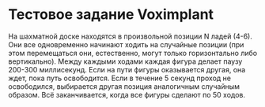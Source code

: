 # Тестовое задание Voximplant

На шахматной доске находятся в произвольной позиции N ладей (4-6).
Они все одновременно начинают ходить на случайные позиции
(при этом перемещаться они, естественно, могут только горизонтально либо вертикально).
Между каждыми ходами каждая фигура делает паузу 200-300 миллисекунд.
Если на пути фигуры оказывается другая, она ждет, пока путь освободится.
Если в течение 5 секунд проход не освободился, выбирается другая позиция аналогичным случайным образом.
Всё заканчивается, когда все фигуры сделают по 50 ходов.
